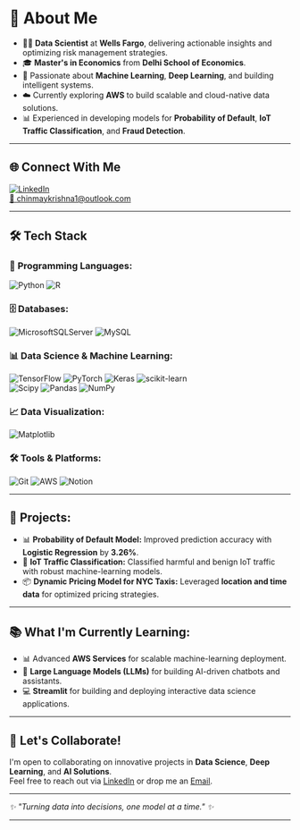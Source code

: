 
# 💼 **About Me**  
- 👨‍💻 **Data Scientist** at **Wells Fargo**, delivering actionable insights and optimizing risk management strategies.  
- 🎓 **Master's in Economics** from **Delhi School of Economics**.  
- 🤖 Passionate about **Machine Learning**, **Deep Learning**, and building intelligent systems.  
- ☁️ Currently exploring **AWS** to build scalable and cloud-native data solutions.  
- 📊 Experienced in developing models for **Probability of Default**, **IoT Traffic Classification**, and **Fraud Detection**.  

---

## 🌐 **Connect With Me**  
[![LinkedIn](https://img.shields.io/badge/LinkedIn-%230077B5.svg?logo=linkedin&logoColor=white)](https://www.linkedin.com/in/chinmaykrishna1)  
[📧 chinmaykrishna1@outlook.com](mailto:chinmaykrishna1@outlook.com)  

---

## 🛠️ **Tech Stack**  

### 🐍 **Programming Languages:**  
![Python](https://img.shields.io/badge/python-3670A0?style=for-the-badge&logo=python&logoColor=ffdd54)  ![R](https://img.shields.io/badge/r-%23276DC3.svg?style=for-the-badge&logo=r&logoColor=white)  

### 🗄️ **Databases:**  
![MicrosoftSQLServer](https://img.shields.io/badge/Microsoft%20SQL%20Server-CC2927?style=for-the-badge&logo=microsoft%20sql%20server&logoColor=white)  ![MySQL](https://img.shields.io/badge/mysql-4479A1.svg?style=for-the-badge&logo=mysql&logoColor=white)  

### 📊 **Data Science & Machine Learning:**  
![TensorFlow](https://img.shields.io/badge/TensorFlow-%23FF6F00.svg?style=for-the-badge&logo=TensorFlow&logoColor=white)  ![PyTorch](https://img.shields.io/badge/PyTorch-%23EE4C2C.svg?style=for-the-badge&logo=PyTorch&logoColor=white)  ![Keras](https://img.shields.io/badge/Keras-%23D00000.svg?style=for-the-badge&logo=Keras&logoColor=white)  ![scikit-learn](https://img.shields.io/badge/scikit--learn-%23F7931E.svg?style=for-the-badge&logo=scikit-learn&logoColor=white)  
![Scipy](https://img.shields.io/badge/SciPy-%230C55A5.svg?style=for-the-badge&logo=scipy&logoColor=%white)  ![Pandas](https://img.shields.io/badge/pandas-%23150458.svg?style=for-the-badge&logo=pandas&logoColor=white)  ![NumPy](https://img.shields.io/badge/numpy-%23013243.svg?style=for-the-badge&logo=numpy&logoColor=white)  

### 📈 **Data Visualization:**  
![Matplotlib](https://img.shields.io/badge/Matplotlib-%23ffffff.svg?style=for-the-badge&logo=Matplotlib&logoColor=black)  

### 🛠️ **Tools & Platforms:**  
![Git](https://img.shields.io/badge/git-%23F05033.svg?style=for-the-badge&logo=git&logoColor=white)  ![AWS](https://img.shields.io/badge/AWS-%23FF9900.svg?style=for-the-badge&logo=amazon-aws&logoColor=white) ![Notion](https://img.shields.io/badge/Notion-%23000000.svg?style=for-the-badge&logo=notion&logoColor=white)

---

## 🚀 **Projects:**  
- 📊 **Probability of Default Model:** Improved prediction accuracy with **Logistic Regression** by **3.26%**.  
- 📡 **IoT Traffic Classification:** Classified harmful and benign IoT traffic with robust machine-learning models.    
- 📦 **Dynamic Pricing Model for NYC Taxis:** Leveraged **location and time data** for optimized pricing strategies.  

---

## 📚 **What I'm Currently Learning:**  
- 📊 Advanced **AWS Services** for scalable machine-learning deployment.  
- 🤖 **Large Language Models (LLMs)** for building AI-driven chatbots and assistants.  
- 💻 **Streamlit** for building and deploying interactive data science applications.  

---

## 📢 **Let's Collaborate!**  
I'm open to collaborating on innovative projects in **Data Science**, **Deep Learning**, and **AI Solutions**.  
Feel free to reach out via [LinkedIn](https://www.linkedin.com/in/chinmaykrishna1) or drop me an [Email](mailto:chinmakrishna1@outlook.com).  

---

*✨ *"Turning data into decisions, one model at a time."* ✨*  

---
